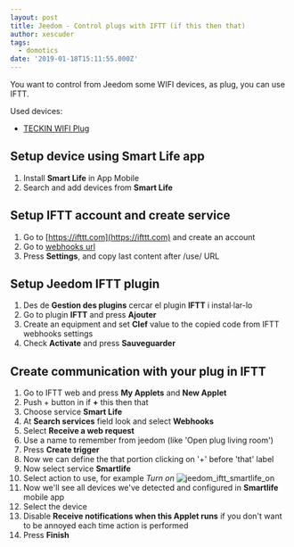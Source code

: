 ```yaml
---
layout: post
title: Jeedom - Control plugs with IFTT (if this then that)
author: xescuder
tags:
  - domotics
date: '2019-01-18T15:11:55.000Z'
---
```


You want to control from Jeedom some WIFI devices, as plug, you can use IFTT.

Used devices:

- [TECKIN WIFI Plug](https://www.amazon.es/gp/product/B07D5V139R/ref=ppx_yo_dt_b_asin_title_o00__o00_s00?ie=UTF8&psc=1)

## Setup device using Smart Life app

1. Install **Smart Life** in App Mobile
1. Search and add devices from **Smart Life**

## Setup IFTT account and create service

1. Go to [https://ifttt.com](https://ifttt.com) and create an account
1. Go to [webhooks url](https://ifttt.com/services/maker_webhooks/)
1. Press **Settings**, and copy last content after /use/ URL

## Setup Jeedom IFTT plugin

1. Des de **Gestion des plugins** cercar el plugin **IFTT** i instal·lar-lo
1. Go to plugin **IFTT** and press **Ajouter**
1. Create an equipment and set **Clef** value to the copied code from IFTT webhooks settings
1. Check **Activate** and press **Sauveguarder**


## Create communication with your plug in IFTT

1. Go to IFTT web and press **My Applets** and **New Applet**
1. Push + button in if **+** this then that
1. Choose service **Smart Life**
1. At **Search services** field look and select **Webhooks**
1. Select **Receive a web request**
1. Use a name to remember from jeedom (like 'Open plug living room')
1. Press **Create trigger**
1. Now we can define the that portion clicking on '+' before 'that' label
1. Now select service **Smartlife**
1. Select action to use, for example *Turn on*
![jeedom_iftt_smartlife_on](/img/jeedom_iftt_smartlife_on.png)
1. Now we'll see all devices we've detected and configured in **Smartlife** mobile app
1. Select the device
1. Disable **Receive notifications when this Applet runs** if you don't want to be annoyed each time action is performed
1. Press **Finish**